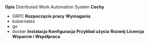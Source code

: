 **Opis**
Distributed Work Automation System
**Cechy**
- GRPC
**Rozpoczęcie pracy**
**Wymagania**
- kubernetes
- go
- docker
**Instalacja**
**Konfiguracja**
**Przykład użycia**
**Rozwój**
**Licencja**
**Wsparcie i Współpraca**


